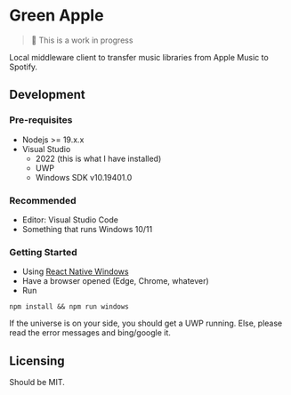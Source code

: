# Green Apple

> 🚧 This is a work in progress

Local middleware client to transfer music libraries from Apple Music to Spotify.

## Development

### Pre-requisites

- Nodejs >= 19.x.x
- Visual Studio
   - 2022 (this is what I have installed)   
   - UWP
   - Windows SDK v10.19401.0

### Recommended

- Editor: Visual Studio Code
- Something that runs Windows 10/11

### Getting Started

- Using [React Native Windows](https://microsoft.github.io/react-native-windows/)
- Have a browser opened (Edge, Chrome, whatever)
- Run

```
npm install && npm run windows
```

If the universe is on your side, you should get a UWP running. Else, please read the error messages and bing/google it.


## Licensing

Should be MIT.
